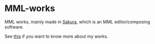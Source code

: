 # MML-works
MML works, mainly made in [Sakura](https://sakuramml.com/index.php), which is an MML editor/composing software.

See [this](https://lookbackmargin.blog/2022/02/20/midi-into-music-score/) if you want to know more about my works.
